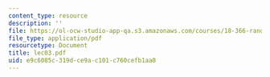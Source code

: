 ```yaml
---
content_type: resource
description: ''
file: https://ol-ocw-studio-app-qa.s3.amazonaws.com/courses/18-366-random-walks-and-diffusion-fall-2006/e9c6085c319dce9ac101c760cefb1aa0_lec03.pdf
file_type: application/pdf
resourcetype: Document
title: lec03.pdf
uid: e9c6085c-319d-ce9a-c101-c760cefb1aa0
---
```

